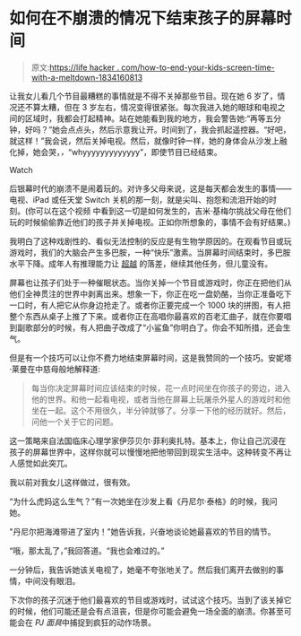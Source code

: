# 如何在不崩溃的情况下结束孩子的屏幕时间

> 原文:[https://life hacker . com/how-to-end-your-kids-screen-time-with-a-meltdown-1834160813](https://lifehacker.com/how-to-end-your-kids-screen-time-without-a-meltdown-1834160813)

让我女儿看几个节目最糟糕的事情就是不得不关掉那些节目。现在她 6 岁了，情况还不算太糟，但在 3 岁左右，情况变得很紧张。每次我进入她的眼球和电视之间的区域时，我都会打起精神。站在她能看到我的地方，我会警告她:“再等五分钟，好吗？”她会点点头，然后示意我让开。时间到了，我会抓起遥控器。“好吧，就这样！”我会说，然后关掉电视。然后，就像时钟一样，她的身体会从沙发上融化掉，她会哭，*，*“whyyyyyyyyyyyyy”，即使节目已经结束。

Watch

后银幕时代的崩溃不是闹着玩的。对许多父母来说，这是每天都会发生的事情——电视、iPad 或任天堂 Switch 关机的那一刻，就是尖叫、抱怨和流泪开始的时刻。(你可以在这个视频 中看到这一切是如何发生的，吉米·基梅尔挑战父母在他们玩的时候偷偷靠近他们的孩子并关掉电视。正如你所想象的，事情不会有好结果。)

我明白了这种戏剧性的、看似无法控制的反应是有生物学原因的。在观看节目或玩游戏时，我们的大脑会产生多巴胺，一种“快乐”激素。当屏幕时间结束时，多巴胺水平下降。成年人有推理能力让 [超越](https://www.wsj.com/articles/why-videogames-trigger-the-nightly-meltdownand-how-to-help-your-child-cope-11554206405?mod=searchresults&page=4&pos=11) 的落差，继续其他任务，但儿童没有。

屏幕也让孩子们处于一种催眠状态。当你关掉一个节目或游戏时，你正在把他们从他们全神贯注的世界中剥离出来。想象一下，你正在吃一盘奶酪，当你正准备吃下一口时，有人把它从你身边抢走了。或者你正要完成一个 1000 块的拼图，有人把整个东西从桌子上推了下来。或者你正在高唱你最喜欢的百老汇曲子，就在你要唱到副歌部分的时候，有人把曲子改成了“小鲨鱼”你明白了。你会不知所措，还会生气。

但是有一个技巧可以让你不费力地结束屏幕时间，这是我赞同的一个技巧。安妮塔·莱曼在中慈母般地解释道:

> 每当你决定屏幕时间应该结束的时候，花一点时间坐在你孩子的旁边，进入他的世界。和他一起看电视，或者当他在屏幕上玩屠杀外星人的游戏时和他坐在一起。这个不用很久，半分钟就够了。分享一下他的经历就好。然后，问他一个关于它的问题。

这一策略来自法国临床心理学家伊莎贝尔·菲利奥扎特。基本上，你让自己沉浸在孩子的屏幕世界中，这样你就可以慢慢地把他带回到现实生活中。这种转变不再让人感觉如此突兀。

我以前对我女儿这样做过，很有效。

“为什么虎妈这么生气？”有一次她坐在沙发上看《丹尼尔·泰格》的时候，我问她。

"丹尼尔把海滩带进了室内！"她告诉我，兴奋地谈论她最喜欢的节目的情节。

“哦，那太乱了，”我回答道。“我也会难过的。”

一分钟后，我告诉她该关电视了，她毫不夸张地关了。然后我们离开去做别的事情，中间没有眼泪。

下次你的孩子沉迷于他们最喜欢的节目或游戏时，试试这个技巧。当到了该关掉它的时候，他们可能还是会有点沮丧，但是你可能会避免一场全面的崩溃。你甚至可能会在 *PJ 面具*中捕捉到疯狂的动作场景。